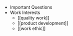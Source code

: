 - Important Questions
- Work Interests
	- [[quality work]]
	- [[product development]]
	- [[work ethic]]